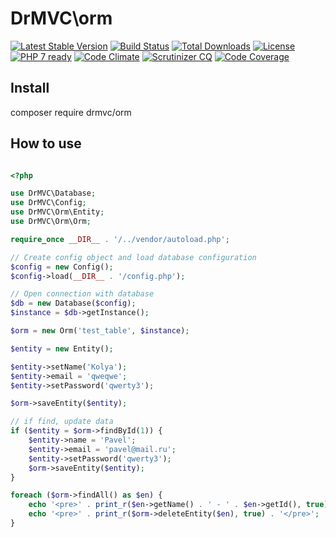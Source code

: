 # DrMVC\orm

[![Latest Stable Version](https://poser.pugx.org/drmvc/orm/v/stable)](https://packagist.org/packages/drmvc/orm)
[![Build Status](https://travis-ci.org/drmvc/orm.svg?branch=master)](https://travis-ci.org/drmvc/orm)
[![Total Downloads](https://poser.pugx.org/drmvc/orm/downloads)](https://packagist.org/packages/drmvc/orm)
[![License](https://poser.pugx.org/drmvc/orm/license)](https://packagist.org/packages/drmvc/orm)
[![PHP 7 ready](https://php7ready.timesplinter.ch/drmvc/orm/master/badge.svg)](https://travis-ci.org/drmvc/orm)
[![Code Climate](https://codeclimate.com/github/drmvc/orm/badges/gpa.svg)](https://codeclimate.com/github/drmvc/orm)
[![Scrutinizer CQ](https://scrutinizer-ci.com/g/drmvc/orm/badges/quality-score.png?b=master)](https://scrutinizer-ci.com/g/drmvc/orm/)
[![Code Coverage](https://scrutinizer-ci.com/g/drmvc/orm/badges/coverage.png?b=master)](https://scrutinizer-ci.com/g/drmvc/orm/?branch=master)

## Install

composer require drmvc/orm

## How to use

```php

<?php

use DrMVC\Database;
use DrMVC\Config;
use DrMVC\Orm\Entity;
use DrMVC\Orm\Orm;

require_once __DIR__ . '/../vendor/autoload.php';

// Create config object and load database configuration
$config = new Config();
$config->load(__DIR__ . '/config.php');

// Open connection with database
$db = new Database($config);
$instance = $db->getInstance();

$orm = new Orm('test_table', $instance);

$entity = new Entity();

$entity->setName('Kolya');
$entity->email = 'qweqwe';
$entity->setPassword('qwerty3');

$orm->saveEntity($entity);

// if find, update data
if ($entity = $orm->findById(1)) {
    $entity->name = 'Pavel';
    $entity->email = 'pavel@mail.ru';
    $entity->setPassword('qwerty3');
    $orm->saveEntity($entity);
}

foreach ($orm->findAll() as $en) {
    echo '<pre>' . print_r($en->getName() . ' - ' . $en->getId(), true) . '</pre>';
    echo '<pre>' . print_r($orm->deleteEntity($en), true) . '</pre>';
}
```
